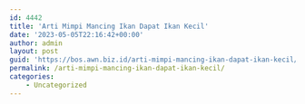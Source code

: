 ```yaml
---
id: 4442
title: 'Arti Mimpi Mancing Ikan Dapat Ikan Kecil'
date: '2023-05-05T22:16:42+00:00'
author: admin
layout: post
guid: 'https://bos.awn.biz.id/arti-mimpi-mancing-ikan-dapat-ikan-kecil/'
permalink: /arti-mimpi-mancing-ikan-dapat-ikan-kecil/
categories:
    - Uncategorized
---
```


